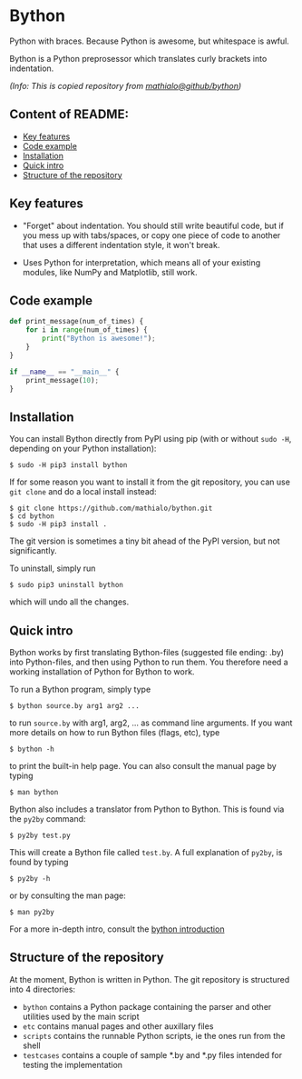 # Bython
Python with braces. Because Python is awesome, but whitespace is awful.

Bython is a Python preprosessor which translates curly brackets into indentation.

*(Info: This is copied repository from <a href="https://github.com/mathialo/bython">mathialo@github/bython</a>)*


## Content of README:
  * [Key features](#key-features)
  * [Code example](#code-example)
  * [Installation](#installation)
  * [Quick intro](#quick-intro)
  * [Structure of the repository](#structure-of-the-repository)


## Key features

 * "Forget" about indentation. You should still write beautiful code, but if you mess up with tabs/spaces, or copy one piece of code to another that uses a different indentation style, it won't break.

 * Uses Python for interpretation, which means all of your existing modules, like NumPy and Matplotlib, still work.


## Code example

```python
def print_message(num_of_times) {
    for i in range(num_of_times) {
        print("Bython is awesome!");
    }
}

if __name__ == "__main__" {
    print_message(10);
}
```


## Installation

You can install Bython directly from PyPI using pip (with or without `sudo -H`, depending on your Python installation):

```
$ sudo -H pip3 install bython
```

If for some reason you want to install it from the git repository, you can use `git clone` and do a local install instead:

```
$ git clone https://github.com/mathialo/bython.git
$ cd bython
$ sudo -H pip3 install .
```

The git version is sometimes a tiny bit ahead of the PyPI version, but not significantly.

To uninstall, simply run 

```
$ sudo pip3 uninstall bython
```

which will undo all the changes.



## Quick intro

Bython works by first translating Bython-files (suggested file ending: .by) into Python-files, and then using Python to run them. You therefore need a working installation of Python for Bython to work.


To run a Bython program, simply type

```
$ bython source.by arg1 arg2 ...
```

to run `source.by` with arg1, arg2, ... as command line arguments. If you want more details on how to run Bython files (flags, etc), type

```
$ bython -h
```

to print the built-in help page. You can also consult the manual page by typing

```
$ man bython
```

Bython also includes a translator from Python to Bython. This is found via the `py2by` command:

```
$ py2by test.py
```

This will create a Bython file called `test.by`. A full explanation of `py2by`, is found by typing

```
$ py2by -h
```

or by consulting the man page:

```
$ man py2by
```

For a more in-depth intro, consult the [bython introduction](INTRODUCTION.md)


## Structure of the repository

At the moment, Bython is written in Python. The git repository is structured into 4 directories:

 * `bython` contains a Python package containing the parser and other utilities used by the main script
 * `etc` contains manual pages and other auxillary files
 * `scripts` contains the runnable Python scripts, ie the ones run from the shell
 * `testcases` contains a couple of sample \*.by and \*.py files intended for testing the implementation

